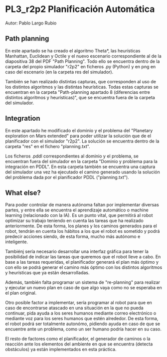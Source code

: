 # PL3_r2p2 Planificación Automática
Autor: Pablo Largo Rubio

## Path planning
En este apartado se ha creado el algoritmo Theta*, las heurísticas Manhattan, Euclidean y Octile y el nuevo escenario correspondiente al de la diapositiva 38 del PDF "Path Planning". 
Todo ello se encuentra dentro de la carpeta del propio simulador "r2p2" en ficheros .py (Python) y en png en caso del escenario (en la carpeta res del simulador).

También se han realizado distintas capturas, que corresponden al uso de los distintos algoritmos y las distintas heurísticas.
Todas estas capturas se encuentran en la carpeta "Path-planning apartado 8 (diferencias entre distintos algoritmos y heurísticas)", que se encuentra fuera de la carpeta del simulador.

## Integration
En este apartado he modificado el dominio y el problema del "Planetary exploration on Mars extended" para poder utilizar la solución que de el planificador con el simulador "r2p2". La solución se encuentra dentro de la carpeta "res" en el fichero "planning.txt".

Los ficheros .pddl correspondientes al dominio y el problema, se encuentran fuera del simulador en la carpeta "Dominio y problema para la integración en PDDL". En esta carpeta también se encuentra una captura del simulador una vez ha ejecutado el camino generado usando la solución del problema dada por el planificador PDDL ("planning.txt").

## What else?
Para poder controlar de manera autónoma faltan por implementar diversas partes, y entre ella se encuentra el aprendizaje automático o machine learning (relacionado con la IA). Es un punto vital, que permitirá al robot optimizar su trabajo teniendo en cuenta las tareas que ha realizado anteriormente. De esta forma, los planes y los caminos generados para el robot, tendrán en cuenta los hábitos a los que el robot es sometido y podrá predecir acciones siendo, de esta forma, mucho más autónomo e inteligente.

Tambiénj sería necesario desarrollar una interfaz gráfica para tener la posibilidad de indicar las tareas que queremos que el robot lleve a cabo. En base a las tareas requeridas, el planificador generará el plan más óptimo y con ello se podrá generar el camino más óptimo con los distintos algoritmos y heurísticas que ya están desarrolladas.

Además, también falta programar un sistema de "re-planning" para realizar y ejecutar un nuevo plan en caso de que algo vaya como no se esperaba en el plan original.

Otro posible factor a implementar, sería programar al robot para que en caso de encontrarse atascado en una situación en la que no pueda continuar, pida ayuda a los seres humanos mediante correo electrónico o mediante voz para los seres humanos que estén alrededor. De esta forma, el robot podrá ser totalmente autonómo, pidiendo ayuda en caso de que se encuentre ante un problema, como un ser humano podría hacer en su caso.

El resto de factores como el planificador, el generador de caminos o la reacción ante los elementos del ambiente en que se encuentra (detecta obstáculos) ya están implementados en esta práctica.


